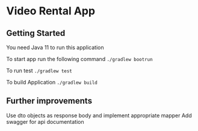 # Video Rental App

## Getting Started
You need Java 11 to run this application

To start app run the following command `./gradlew bootrun`

To run test `./gradlew test`

To build Application `./gradlew build`

## Further improvements
Use dto objects as response body and implement appropriate mapper
Add swagger for api documentation